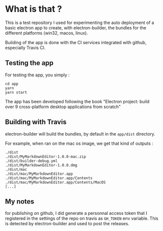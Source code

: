 # What is that ?

This is a test repository I used for experimenting the auto deployment of a basic electron app to create, with electron-builder, the bundles for the different platforms (win32, macos, linux).

Building of the app is done with the CI services integrated with github, especially Travis CI.

## Testing the app

For testing the app, you simply :

	cd app
	yarn
	yarn start

The app has been developed following the book "Electron project: build over 9 cross-platform desktop applications from scratch"

## Building with Travis

electron-builder will build the bundles, by default in the `app/dist` directory.

For example, when ran on the mac os image, we get that kind of outputs :

```
./dist
./dist/MyMarkdownEditor-1.0.0-mac.zip
./dist/builder-debug.yml
./dist/MyMarkdownEditor-1.0.0.dmg
./dist/mac
./dist/mac/MyMarkdownEditor.app
./dist/mac/MyMarkdownEditor.app/Contents
./dist/mac/MyMarkdownEditor.app/Contents/MacOS
[...]
```

## My notes

for publishing on github, I did generate a personnal access token that I registered in the settings of the repo on travis as `GH_TOKEN` env variable. This is detected by electron-builder and used to post the releases.
